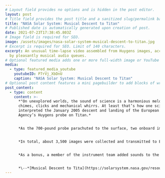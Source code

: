 ```yaml
---
# Layout field provides no options and is hidden in the post editor.
layout: post
# Title field provides the post title and a sanitized slug/permalink based on the title content. !!! Use a descriptive title and then do not change it !!!
title: "NASA Solar System: Musical Descent to Titan"
# Published date is automatically generated upon creation of post.
date: 2021-07-23T17:38:45.803Z
# Image field is required for SEO.
image: /assets/images/nasa-solar-system-musical-descent-to-titan.jpg
# Excerpt is required for SEO. Limit of 140 characters.
excerpt: An unusual time-lapse video assembled from Huygens images, accompanied
  by pleasantly musical audio queues.
# Optional featured media adds one or more full-width image or YouTube embeds to the top of the post.
media:
  - type: featured_media_youtube
    youtubeID: P7rVj_XbDnU
    caption: "NASA Solar System: Musical Descent to Titan"
# Optional post content features a mini pagebuilder to add blocks of written content, images, and YouTube embeds to the post. Recommended at least one instance of WYSIWYG block.
post_content:
  - type: content
    content: >-
      *"On unexplored worlds, the sound of science is a harmonious melody of
      chimes, clicks and mechanical whirrs. At least that’s how one scientist
      interpreted the January 2005 descent and landing of the European Space
      Agency’s Huygens probe on Titan.* 


      *As the 700-pound probe parachuted to the surface, two onboard imaging instruments provided by NASA captured views of the moon’s cloud-filled atmosphere and dusty terrain.* 


      *In total, about 3,500 images were collected and transmitted to Earth via Cassini, a spacecraft that ferried the probe to Titan and stayed within radio contact during the three-and-a-half-hour mission. Back on Earth, a time-lapse video was assembled from the images.* 


      *As a bonus, a member of the instrument team added sounds to the video that represent the probe’s motion, transmission strength and its dual imaging instruments at work. The result? Watch the video to see for yourself."*


      *\--*[Musical Descent to Tita](https://solarsystem.nasa.gov/resources/10064/musical-descent-to-titan/)
---
```

